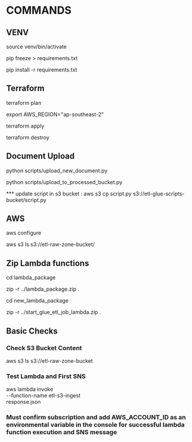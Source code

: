 # COMMANDS


## VENV

source venv/bin/activate

pip freeze > requirements.txt

pip install -r requirements.txt


## Terraform

terraform plan

export AWS_REGION="ap-southeast-2"

terraform apply

terraform destroy


## Document Upload

python scripts/upload_new_document.py

python scripts/upload_to_processed_bucket.py

*** update script in s3 bucket : aws s3 cp script.py s3://etl-glue-scripts-bucket/script.py


## AWS

aws configure

aws s3 ls s3://etl-raw-zone-bucket/


## Zip Lambda functions


cd lambda_package

zip -r ../lambda_package.zip .



cd new_lambda_package

zip -r ../start_glue_etl_job_lambda.zip .



## Basic Checks

### Check S3 Bucket Content
aws s3 ls s3://etl-raw-zone-bucket

### Test Lambda and First SNS
aws lambda invoke \
  --function-name etl-s3-ingest \
  response.json





### Must confirm subscription and add AWS_ACCOUNT_ID as an environmental variable in the console for successful lambda function execution and SNS message
